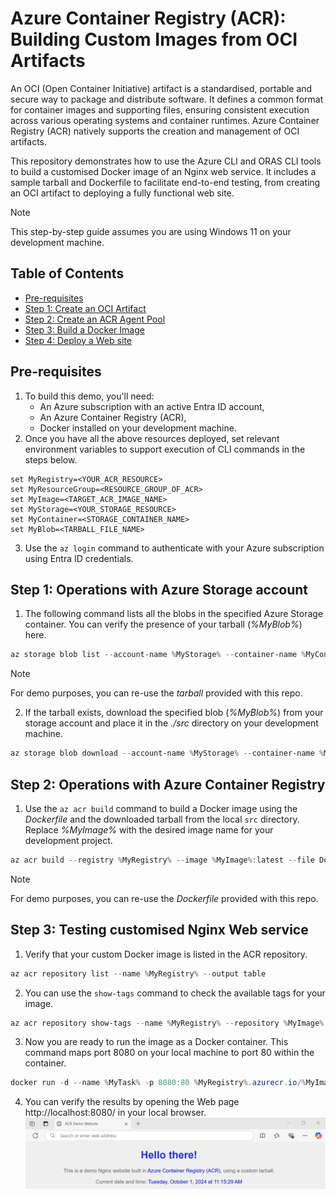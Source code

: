 # Azure Container Registry (ACR): Building Custom Images from OCI Artifacts

An OCI (Open Container Initiative) artifact is a standardised, portable and secure way to package and distribute software. It defines a common format for container images and supporting files, ensuring consistent execution across various operating systems and container runtimes. Azure Container Registry (ACR) natively supports the creation and management of OCI artifacts.

This repository demonstrates how to use the Azure CLI and ORAS CLI tools to build a customised Docker image of an Nginx web service. It includes a sample tarball and Dockerfile to facilitate end-to-end testing, from creating an OCI artifact to deploying a fully functional web site.

> [!NOTE]
> This step-by-step guide assumes you are using Windows 11 on your development machine.

## Table of Contents
* [Pre-requisites](#pre-requisites)
* [Step 1: Create an OCI Artifact](#step-1-create-an-oci-artifact)
* [Step 2: Create an ACR Agent Pool](#step-2-create-an-acr-agent-pool)
* [Step 3: Build a Docker Image](#step-3-build-a-docker-image)
* [Step 4: Deploy a Web site](#step-4-deploy-a-web-site)

## Pre-requisites
1. To build this demo, you'll need:
    - An Azure subscription with an active Entra ID account,
    - An Azure Container Registry (ACR),
    - Docker installed on your development machine.
2. Once you have all the above resources deployed, set relevant environment variables to support execution of CLI commands in the steps below.
``` shell
set MyRegistry=<YOUR_ACR_RESOURCE>
set MyResourceGroup=<RESOURCE_GROUP_OF_ACR>
set MyImage=<TARGET_ACR_IMAGE_NAME>
set MyStorage=<YOUR_STORAGE_RESOURCE>
set MyContainer=<STORAGE_CONTAINER_NAME>
set MyBlob=<TARBALL_FILE_NAME>
```
3. Use the ```az login``` command to authenticate with your Azure subscription using Entra ID credentials.

## Step 1: Operations with Azure Storage account
1. The following command lists all the blobs in the specified Azure Storage container. You can verify the presence of your tarball (_%MyBlob%_) here.
``` PowerShell
az storage blob list --account-name %MyStorage% --container-name %MyContainer% --output table --auth-mode login
```
> [!NOTE]
> For demo purposes, you can re-use the _tarball_ provided with this repo.
2. If the tarball exists, download the specified blob (_%MyBlob%_) from your storage account and place it in the _./src_ directory on your development machine.
``` PowerShell
az storage blob download --account-name %MyStorage% --container-name %MyContainer% --name %MyBlob% --file ./src/%MyBlob% --auth-mode login
```

## Step 2: Operations with Azure Container Registry
1. Use the ```az acr build``` command to build a Docker image using the _Dockerfile_ and the downloaded tarball from the local ```src``` directory. Replace _%MyImage%_ with the desired image name for your development project.
``` PowerShell
az acr build --registry %MyRegistry% --image %MyImage%:latest --file Dockerfile ./src
```
> [!NOTE]
> For demo purposes, you can re-use the _Dockerfile_ provided with this repo.

## Step 3: Testing customised Nginx Web service
1. Verify that your custom Docker image is listed in the ACR repository.
``` PowerShell
az acr repository list --name %MyRegistry% --output table
```
2. You can use the ```show-tags``` command to check the available tags for your image.
``` PowerShell
az acr repository show-tags --name %MyRegistry% --repository %MyImage% --output table
```
3. Now you are ready to run the image as a Docker container. This command maps port 8080 on your local machine to port 80 within the container.
``` PowerShell
docker run -d --name %MyTask% -p 8080:80 %MyRegistry%.azurecr.io/%MyImage%:latest
```
4. You can verify the results by opening the Web page http://localhost:8080/ in your local browser.
![Nginx_site](images/ACR_Tarball.gif)
